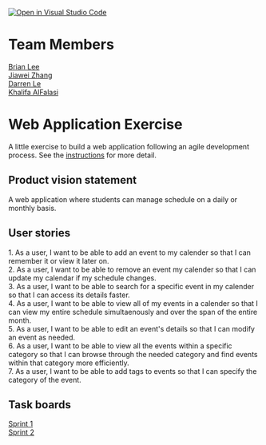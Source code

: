 [![Open in Visual Studio Code](https://classroom.github.com/assets/open-in-vscode-c66648af7eb3fe8bc4f294546bfd86ef473780cde1dea487d3c4ff354943c9ae.svg)](https://classroom.github.com/online_ide?assignment_repo_id=8880021&assignment_repo_type=AssignmentRepo)

# Team Members

[Brian Lee](https://github.com/shl622)\
[Jiawei Zhang](https://github.com/jiawei-zhang-a)\
[Darren Le](https://github.com/DarrenLe20)\
[Khalifa AlFalasi](https://github.com/Khalifa-AlFalasi)

# Web Application Exercise

A little exercise to build a web application following an agile development process. See the [instructions](instructions.md) for more detail.

## Product vision statement

A web application where students can manage schedule on a daily or monthly basis.

## User stories

<span>1.</span> As a user, I want to be able to add an event to my calender so that I can remember it or view it later on.</br>
<span>2.</span> As a user, I want to be able to remove an event my calender so that I can update my calendar if my schedule changes.</br>
<span>3.</span> As a user, I want to be able to search for a specific event in my calender so that I can access its details faster.</br>
<span>4.</span> As a user, I want to be able to view all of my events in a calender so that I can view my entire schedule simultaenously and over the span of the entire month.</br>
<span>5.</span> As a user, I want to be able to edit an event's details so that I can modify an event as needed.</br>
<span>6.</span> As a user, I want to be able to view all the events within a specific category so that I can browse through the needed category and find events within that category more efficiently.</br>
<span>7.</span> As a user, I want to be able to add tags to events so that I can specify the category of the event.</br>


## Task boards

[Sprint 1](https://github.com/orgs/software-students-fall2022/projects/21)\
[Sprint 2](https://github.com/orgs/software-students-fall2022/projects/22)
